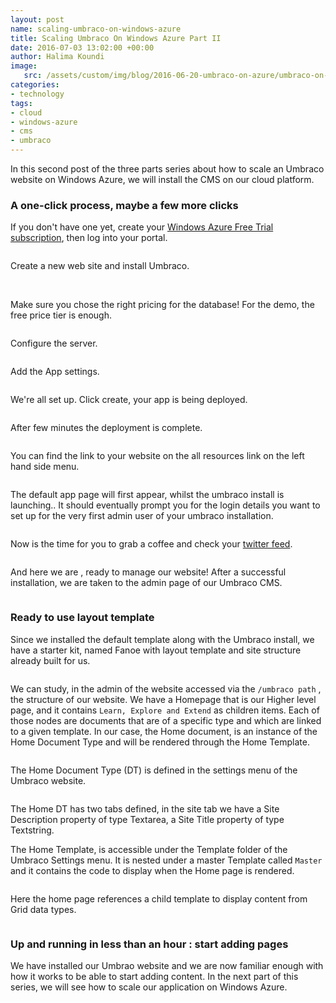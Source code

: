 ```yaml
---
layout: post
name: scaling-umbraco-on-windows-azure 
title: Scaling Umbraco On Windows Azure Part II
date: 2016-07-03 13:02:00 +00:00
author: Halima Koundi
image:
   src: /assets/custom/img/blog/2016-06-20-umbraco-on-azure/umbraco-on-azure.jpg
categories:
- technology
tags:
- cloud 
- windows-azure 
- cms
- umbraco
---
```


In this second post of the three parts series about how to scale an Umbraco website on Windows Azure, we will install the CMS on our cloud platform.


### A one-click process, maybe a few more clicks

If you don't have one yet, create your [Windows Azure Free Trial subscription](https://azure.microsoft.com/en-gb/free/), then log into your portal.

<img src="{{site.baseurl}}/assets/custom/img/blog/2016-06-20-umbraco-on-azure/03.png" alt="" class="img-fluid"/>

Create a new web site and install Umbraco.

<img src="{{site.baseurl}}/assets/custom/img/blog/2016-06-20-umbraco-on-azure/04.png" alt="" class="img-fluid"/>

<img src="{{site.baseurl}}/assets/custom/img/blog/2016-06-20-umbraco-on-azure/05.png" alt="" class="img-fluid"/>

Make sure you chose the right pricing for the database! For the demo, the free price tier is enough.

<img src="{{site.baseurl}}/assets/custom/img/blog/2016-06-20-umbraco-on-azure/06.png" alt="" class="img-fluid"/>

Configure the server.

<img src="{{site.baseurl}}/assets/custom/img/blog/2016-06-20-umbraco-on-azure/07.png" alt="" class="img-fluid"/>

Add the  App settings.

<img src="{{site.baseurl}}/assets/custom/img/blog/2016-06-20-umbraco-on-azure/08.png" alt="" class="img-fluid"/>

We're all set up. Click create, your app is being deployed.

<img src="{{site.baseurl}}/assets/custom/img/blog/2016-06-20-umbraco-on-azure/09.png" alt="" class="img-fluid"/>

After few minutes the deployment is complete.

<img src="{{site.baseurl}}/assets/custom/img/blog/2016-06-20-umbraco-on-azure/10.png" alt="" class="img-fluid"/>

You can find the link to your website on the all resources link on the left hand side menu.

<img src="{{site.baseurl}}/assets/custom/img/blog/2016-06-20-umbraco-on-azure/11.png" alt="" class="img-fluid"/>

The default app page will first appear, whilst the umbraco install is launching..
It should eventually prompt you for the login details you want to set up for the very first admin user of your umbraco installation.

<img src="{{site.baseurl}}/assets/custom/img/blog/2016-06-20-umbraco-on-azure/12.png" alt="" class="img-fluid"/>

Now is the time for you to grab a coffee and check your [twitter feed](https://twitter.com/cats?lang=en-gb).

<img src="{{site.baseurl}}/assets/custom/img/blog/2016-06-20-umbraco-on-azure/13.png" alt="" class="img-fluid"/>

And here we are , ready to manage our website!
After a successful installation, we are taken to the admin page of our Umbraco CMS.

<img src="{{site.baseurl}}/assets/custom/img/blog/2016-06-20-umbraco-on-azure/14.png" alt="" class="img-fluid"/>

### Ready to use layout template

Since we installed the default template along with the Umbraco install, we have a starter kit, named Fanoe with layout template and site structure already built for us.

<img src="{{site.baseurl}}/assets/custom/img/blog/2016-06-20-umbraco-on-azure/15.png" alt="" class="img-fluid"/>

We can study, in the admin of the website accessed via the ```/umbraco path``` , the structure of our website.
We have a Homepage that is our Higher level page, and it contains ```Learn, Explore and Extend``` as children items.
Each of those nodes are documents that are of a specific type and which are linked to a given template.
In our case, the Home document, is an instance of the Home Document Type and will be rendered through the Home Template.

<img src="{{site.baseurl}}/assets/custom/img/blog/2016-06-20-umbraco-on-azure/16.png" alt="" class="img-fluid"/>

The Home Document Type (DT) is defined in the settings menu of the Umbraco website.

<img src="{{site.baseurl}}/assets/custom/img/blog/2016-06-20-umbraco-on-azure/17.png" alt="" class="img-fluid"/>

The Home DT has two tabs defined, in the site tab we have a Site Description property of type Textarea, a Site Title property of type Textstring.

The Home Template, is accessible under the Template folder of the Umbraco Settings menu.
It is nested under a master Template called ```Master``` and it contains the code to display when the Home page is rendered.

<img src="{{site.baseurl}}/assets/custom/img/blog/2016-06-20-umbraco-on-azure/18.png" alt="" class="img-fluid"/>

Here the home page references a child template to display content from Grid data types.

<img src="{{site.baseurl}}/assets/custom/img/blog/2016-06-20-umbraco-on-azure/19.png" alt="" class="img-fluid"/>

### Up and running in less than an hour : start adding pages

We have installed our Umbrao website and we are now familiar enough with how it works to be able to start adding content.
In the next part of this series, we will see how to scale our application on Windows Azure.

